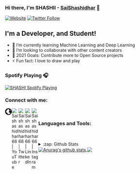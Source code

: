 ### Hi there, I'm SHASHII -  [SaiShashidhar][website] 👋

[![Website](https://img.shields.io/website?label=saishashidhar.com&style=for-the-badge&url=https%3A%2F%2Fcodestackr.com)](http://saishashidhar.pythonanywhere.com)
[![Twitter Follow](https://img.shields.io/twitter/follow/Saishashidhar66?color=1DA1F2&logo=twitter&style=for-the-badge)](https://twitter.com/intent/follow?original_referer=https%3A%2F%2Fgithub.com%2FcodeSTACKr&screen_name=Saishashidhar66)

## I'm a  Developer, and Student!


- 🌱 I’m currently learning Machine Learning and Deep Learning 
- 👯 I’m looking to collaborate with other content creators
- 🥅 2021 Goals: Contribute more to Open Source projects
- ⚡ Fun fact: I love to draw and play 
### Spotify Playing 🎧
[<img src="https://open.spotify.com/album/2dnfny8QAiGbUk9NI2P9c2" alt="SHASHI Spotify Playing" width="350" />](https://open.spotify.com/track/0dnDTvdUco2UbaBjUtPxNS)

### Connect with me:

[<img align="left" alt="codeSTACKr.com" width="22px" src="https://raw.githubusercontent.com/iconic/open-iconic/master/svg/globe.svg" />][website]
[<img align="left" alt="Saishashidhar66 | YouTube" width="22px" src="https://cdn.jsdelivr.net/npm/simple-icons@v3/icons/youtube.svg" />][youtube]
[<img align="left" alt="Saishashidhar66 | Twitter" width="22px" src="https://cdn.jsdelivr.net/npm/simple-icons@v3/icons/twitter.svg" />][twitter]
[<img align="left" alt="Saishashidhar66 | LinkedIn" width="22px" src="https://cdn.jsdelivr.net/npm/simple-icons@v3/icons/linkedin.svg" />][linkedin]
[<img align="left" alt="Saishashidhar66 | Instagram" width="22px" src="https://cdn.jsdelivr.net/npm/simple-icons@v3/icons/instagram.svg" />][instagram]

<br />

### Languages and Tools:



<br />
<br />


  



<details>
  <summary>:zap: Github Stats</summary>

  <img align="left" alt="codeSTACKr's Github Stats" src="https://github-readme-stats.vercel.app/api?username=Saishashidhar66&show_icons=true&hide_border=true" />

</details>
<a href="https://github.com/Saishashidhar66/github-readme-stats">
  <img align="center" src="https://github-readme-stats.vercel.app/api?username=Saishashidhar66&show_icons=true&include_all_commits=true&theme=radical" alt="Anurag's github stats" />
</a>
<a href="https://github.com/Saishashidhar66/github-readme-stats">
  <!-- Change the `github-readme-stats.anuraghazra1.vercel.app` to `github-readme-stats.vercel.app`  -->
  <img align="center" src="https://github-readme-stats.vercel.app/api/top-langs/?username=Saishashidhar66&layout=compact&theme=radical" />
</a>

  


[website]: http://saishashidhar.pythonanywhere.com/
[twitter]: https://twitter.com/Saishashidhar66
[youtube]: https://www.youtube.com/channel/UCuBCmf6Xx_Nar4dsWE48OKA?view_as=subscriber
[instagram]: https://www.instagram.com/shashiii_45/
[linkedin]: https://www.linkedin.com/in/sai-shashidhar-2026251a3/
